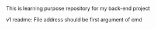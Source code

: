 This is learning purpose repository for my back-end project
 
v1 readme: File address should be first argument of cmd